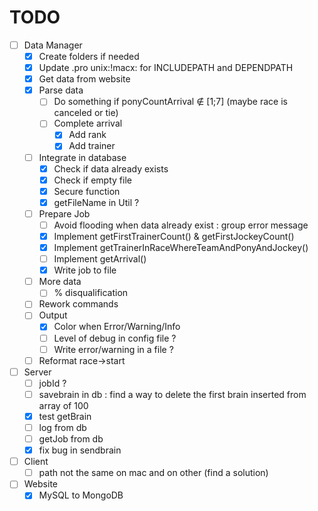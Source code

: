 # TODO
- [ ] Data Manager
    - [x] Create folders if needed
    - [x] Update .pro unix:!macx: for INCLUDEPATH and DEPENDPATH
    - [x] Get data from website
    - [x] Parse data
        - [ ] Do something if ponyCountArrival ∉ \[1;7\] \(maybe race is canceled or tie\)
        - [ ] Complete arrival
            - [x] Add rank
            - [x] Add trainer
    - [ ] Integrate in database
        - [x] Check if data already exists
        - [x] Check if empty file
        - [x] Secure function
        - [x] getFileName in Util ?
    - [ ] Prepare Job
        - [ ] Avoid flooding when data already exist : group error message
        - [x] Implement getFirstTrainerCount() & getFirstJockeyCount()
        - [x] Implement getTrainerInRaceWhereTeamAndPonyAndJockey()
        - [ ] Implement getArrival()
        - [x] Write job to file
    - [ ] More data 
        - [ ] % disqualification
    - [ ] Rework commands
    - [ ] Output
        - [x] Color when Error/Warning/Info
        - [ ] Level of debug in config file ?
        - [ ] Write error/warning in a file ?
    - [ ] Reformat race->start
- [ ] Server
    - [ ] jobId ?
    - [ ] savebrain in db : find a way to delete the first brain inserted from array of 100
    - [x] test getBrain
    - [ ] log from db
    - [ ] getJob from db
    - [x] fix bug in sendbrain
- [ ] Client
    - [ ] path not the same on mac and on other (find a solution)
- [ ] Website
    - [x] MySQL to MongoDB
